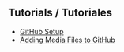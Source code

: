 ## Tutorials / Tutoriales

+ [GitHub Setup](GitHub-setup.md)
+ [Adding Media Files to GitHub](GitHub-addingFiles.md)
